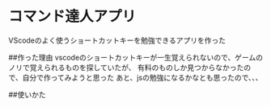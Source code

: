 # コマンド達人アプリ
VScodeのよく使うショートカットキーを勉強できるアプリを作った

##作った理由
vscodeのショートカットキーが一生覚えられないので、ゲームのノリで覚えられるものを探していたが、
有料のものしか見つからなかったので、自分で作ってみようと思った
あと、jsの勉強になるかなとも思ったので、、、

##使いかた
